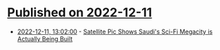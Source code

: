# [Published on 2022-12-11](index.md)

* [2022-12-11, 13:02:00](https://soylentnews.org/article.pl?sid=22/12/10/1512244&from=rss) - [Satellite Pic Shows Saudi's Sci-Fi Megacity is Actually Being Built](https://soylentnews.org/article.pl?sid=22/12/10/1512244&from=rss)
